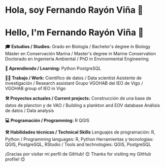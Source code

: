 # Hola, soy Fernando Rayón Viña 👋
# Hello, I'm Fernando Rayón Viña 👋

**🎓 Estudios / Studies:**
Grado en Biología / Bachelor's degree in Biology
Máster en Conservación Marina / Master's degree in Marine Conservation
Doctorado en Ingeniería Ambiental / PhD in Environmental Engineering

**🌱 Aprendiendo / Learning:**
Python
PostgreSQL

**👨‍💻 Trabajo / Work:**
Científico de datos / Data scientist
Asistente de investigación / Research assistant
Grupo VGOHAB del IEO de Vigo / VGOHAB group of IEO in Vigo

**🛠️ Proyectos actuales / Current projects:**
Construcción de una base de datos de plancton y de VAO / Building a plankton and EOV database
Análisis de datos / Data analysis

**💻 Programación / Programming:**
R
QGIS

**🛠️ Habilidades técnicas / Technical Skills**
Lenguajes de programación: R, Python / Programming languages: R, Python
Herramientas y tecnologías: QGIS, PostgreSQL, RStudio / Tools and technologies: QGIS, PostgreSQL

¡Gracias por visitar mi perfil de GitHub! 😊
Thanks for visiting my GitHub profile! 😊

